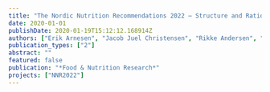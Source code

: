 ```yaml
---
title: "The Nordic Nutrition Recommendations 2022 – Structure and Rationale of Systematic Reviews (in preparation)"
date: 2020-01-01
publishDate: 2020-01-19T15:12:12.168914Z
authors: ["Erik Arnesen", "Jacob Juel Christensen", "Rikke Andersen", "Hanna Eneroth", "Maijaliisa Erkkola", "Anne Høyer", "Eva Warensjö Lemming", "Helle Margrete Meltzer", "Þórhallur Ingi Þórhallsson", "Inga Þórsdóttir", "Ursula Schwab", "Rune Blomhoff"]
publication_types: ["2"]
abstract: ""
featured: false
publication: "*Food & Nutrition Research*"
projects: ["NNR2022"]
---
```


